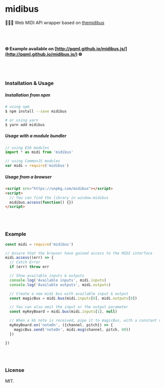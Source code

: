 # midibus
:bus::dash::notes: Web MIDI API wrapper based on [themidibus](https://github.com/sparks/themidibus)

<br><br>

#### :globe_with_meridians: Example available on [http://pqml.github.io/midibus.js/](http://pqml.github.io/midibus.js/) :globe_with_meridians:

<br><br>

### Installation & Usage

##### Installation from npm
```sh
# using npm
$ npm install --save midibus

# or using yarn
$ yarn add midibus
```

##### Usage with a module bundler
```js
// using ES6 modules
import * as midi from 'midibus'

// using CommonJS modules
var midi = require('midibus')
```

##### Usage from a browser

```html
<script src="https://unpkg.com/midibus"></script>
<script>
  // You can find the library in window.midibus
  midibus.access(function() {})
</script>
```

<br><br>

### Example
```js
const midi = require('midibus')

// Assure that the browser have gained access to the MIDI interface
midi.access((err) => {
  // Catch Error
  if (err) throw err

  // Show available inputs & outputs
  console.log('Available inputs', midi.inputs)
  console.log('Available outputs', midi.outputs)

  // Create a new midi bus with available input & output
  const magicBus = midi.bus(midi.inputs[0], midi.outputs[0])

  // You can also omit the input or the output parameter
  const myKeyBoard = midi.bus(midi.inputs[1], null)

  // When a kb note is received, pipe it to magicBus, with a constant velocity
  myKeyBoard.on('noteOn', ({channel, pitch}) => {
    magicBus.send('noteOn', midi.msg(channel, pitch, 80))
  })

})
```

<br><br>

### License
MIT.
